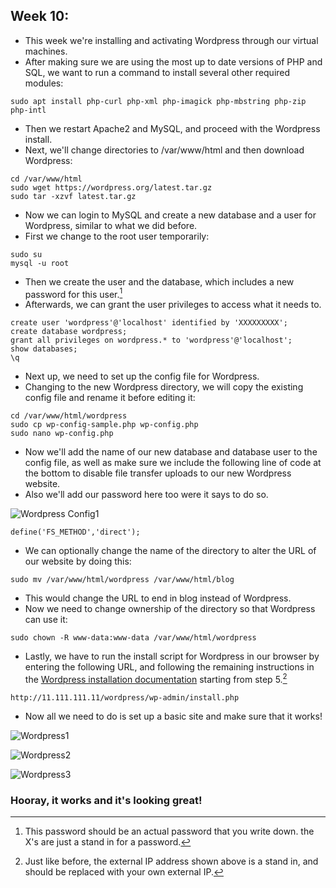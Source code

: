## Week 10: 

- This week we're installing and activating Wordpress through our virtual machines.
- After making sure we are using the most up to date versions of PHP and SQL, we want to run a command to install several other required modules:

```
sudo apt install php-curl php-xml php-imagick php-mbstring php-zip php-intl
```

- Then we restart Apache2 and MySQL, and proceed with the Wordpress install.
- Next, we'll change directories to /var/www/html and then download Wordpress:

```
cd /var/www/html
sudo wget https://wordpress.org/latest.tar.gz
sudo tar -xzvf latest.tar.gz
```

- Now we can login to MySQL and create a new database and a user for Wordpress, similar to what we did before.
- First we change to the root user temporarily:

```
sudo su
mysql -u root
```

- Then we create the user and the database, which includes a new password for this user.[^1]
- Afterwards, we can grant the user privileges to access what it needs to.

```
create user 'wordpress'@'localhost' identified by 'XXXXXXXXX';
create database wordpress;
grant all privileges on wordpress.* to 'wordpress'@'localhost';
show databases;
\q
```
- Next up, we need to set up the config file for Wordpress.
- Changing to the new Wordpress directory, we will copy the existing config file and rename it before editing it:

```
cd /var/www/html/wordpress
sudo cp wp-config-sample.php wp-config.php
sudo nano wp-config.php
```

- Now we'll add the name of our new database and database user to the config file, as well as make sure we include the following line of code at the bottom to disable file transfer uploads to our new Wordpress website.
- Also we'll add our password here too were it says to do so. 

![Wordpress Config1](https://github.com/Ethonoris/hello-world/assets/44278023/e7b17064-26fe-49f4-9a17-ce82904fd9fb)

```
define('FS_METHOD','direct');
```

- We can optionally change the name of the directory to alter the URL of our website by doing this:

```
sudo mv /var/www/html/wordpress /var/www/html/blog
```

- This would change the URL to end in blog instead of Wordpress.
- Now we need to change ownership of the directory so that Wordpress can use it:

```
sudo chown -R www-data:www-data /var/www/html/wordpress
```

- Lastly, we have to run the install script for Wordpress in our browser by entering the following URL, and following the remaining instructions in the [Wordpress installation documentation](https://developer.wordpress.org/advanced-administration/before-install/howto-install/) starting from step 5.[^2]

```
http://11.111.111.11/wordpress/wp-admin/install.php
```

- Now all we need to do is set up a basic site and make sure that it works!

![Wordpress1](https://github.com/Ethonoris/hello-world/assets/44278023/4838ae7e-7937-4aa2-aa8a-18c6185fcd90)

![Wordpress2](https://github.com/Ethonoris/hello-world/assets/44278023/c4f02f7c-3542-46c9-81b3-a2eb34b6963d)

![Wordpress3](https://github.com/Ethonoris/hello-world/assets/44278023/34e1f4cc-b98b-44e9-b6c2-2ed8e2427421)

### Hooray, it works and it's looking great!

[^1]: This password should be an actual password that you write down. the X's are just a stand in for a password. 
[^2]: Just like before, the external IP address shown above is a stand in, and should be replaced with your own external IP. 

